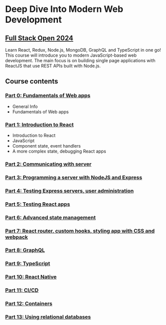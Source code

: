 # Deep Dive Into Modern Web Development

## [Full Stack Open 2024](https://fullstackopen.com/en/)

Learn React, Redux, Node.js, MongoDB, GraphQL and TypeScript in one go! This course will introduce you to modern JavaScript-based web development. The main focus is on building single page applications with ReactJS that use REST APIs built with Node.js.

## Course contents

### [Part 0: Fundamentals of Web apps](/part0/)

- General Info
- Fundamentals of Web apps

### [Part 1: Introduction to React](/part1/)

- Introduction to React
- JavaScript
- Component state, event handlers
- A more complex state, debugging React apps

### [Part 2: Communicating with server](/part2/)

### [Part 3: Programming a server with NodeJS and Express](/part3/)

### [Part 4: Testing Express servers, user administration](/part4/)

### [Part 5: Testing React apps](/part5/)

### [Part 6: Advanced state management](/part6/)

### [Part 7: React router, custom hooks, styling app with CSS and webpack](/part7/)

### [Part 8: GraphQL](/part8/)

### [Part 9: TypeScript](/part9/)

### [Part 10: React Native](/part10/)

### [Part 11: CI/CD](/part11/)

### [Part 12: Containers](/part12/)

### [Part 13: Using relational databases](/part13/)